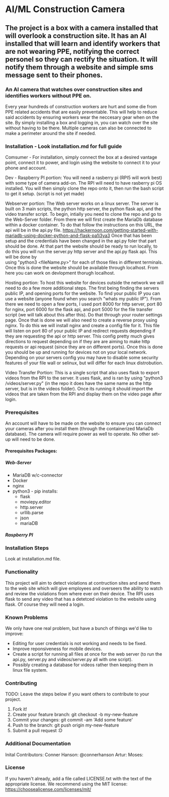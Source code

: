 # AI/ML Construction Camera
## The project is a box with a camera installed that will overlook a construction site. It has an AI installed that will learn and identify workers that are not wearing PPE, notifying the correct personel so they can rectify the situation. It will notify them through a website and simple sms message sent to their phones.
### An AI camera that watches over construction sites and identifies workers without PPE on.
Every year hundreds of construction workers are hurt and some die from PPE related accidents that are easily preventable. This will help to reduce said accidents by ensuring workers wear the neccesary gear when on the site. By simply installing a box and logging in, you can watch over the site without having to be there. Multiple cameras can also be connected to make a perimeter around the site if needed. 
### Installation - Look installation.md for full guide
Comsumer - 
For installation, simply connect the box at a desired vantage point, connect it to power, and login using the website to connect it to your phone and account.

Dev -
  Raspberry PI portion: You will need a rasberry pi (RPI5 will work best) with some type of camera add-on.  The RPI will need to have rasberry pi OS installed.  You will then simply clone the repo onto it, then run the bash script to get it setup. (script is not yet 
  made)

  Webserver portion: The Web server works on a linux server.  The server is built on 3 main scripts, the python http server, the python flask api, and the video transfer script.  To begin, intially you need to clone the repo and go to the Web-Server folder.  From there    we will first create the MariaDb database within a docker container. To do that follow the instructions on this URL, the api will be in the api.py file. https://hackernoon.com/getting-started-with-mariadb-using-docker-python-and-flask-pa1i3ya3                            Once that has been setup and the credentials have been changed in the api.py foler that part should be done.  At that part the website should be ready to run locally, to do this you will run the server.py http server and the api.py flask api.  This will be done by     
  using "python3 <fileName.py>" for each of those files in different terminals.  Once this is done the website should be available through localhost. From here you can work on devlopment thorugh localhost. 
  
  Hosting portion: To host this website for devices outside the network we will need to do a few more additional steps.  The first being finding the servers public IP, and opening ports for the website.  To find your public IP you can use a website (anyone found when 
  you search "whats my public IP").   From there we need to open a few ports, I used port 8000 for http server, port 80 for nginx, port 6000 for the flask api, and port 5000 for the file transfer script (we will talk about this after this).  Do that through your router 
  settings page.  Once that is done we will also need to create a reverse proxy using nginx.  To do this we will install nginx and create a config file for it.  This file will listen on port 80 of your public IP and redirect requests depending if they are requesting the 
  api or http server. This config pretty much gives directions to request depending on if they are are aiming to make http requests or api request (since they are on different ports).  Once this is done you should be up and running for devices not on your local network. 
  Depending on your servers config you may have to disable some security features of your file wall or selinux, but will differ for each linux distrobution. 

  Video Transfer Portion: This is a single script that also uses flask to export videos from the RPI to the server.  It uses flask, and is ran by using "python3 /videos/server.py" (in the repo it does have the same name as the http server, but is in the videos folder). 
  Once its running it should import the videos that are taken from the RPI and display them on the video page after login. 
  
### Prerequisites
An account will have to be made on the website to ensure you can connect your cameras after you install them (through the containerized MariaDb database). The camera will require power as well to operate. No other set-up will need to be done. 
#### Prerequisites Packages:
  ##### Web-Server
  - MariaDB w/c-connector
  - Docker
  - nginx
  - python3 - pip installs:
     - flask
     - moviepy.editor
     - http.server
     - urllib.parse
     - json
     - mariaDB
   ##### Raspberry PI
### Installation Steps
Look at installation.md file. 
### Functionality
This project will aim to detect violations at contruction sites and send them to the web site which will give employees and overseers the ability to watch and review the violations from where ever on their device.  The RPI uses flask to send any video that has a 
detetced violation to the website using flask. Of course they will need a login.  
### Known Problems
We only have one real problem, but have a bunch of things we'd like to improve:
  - Editing for user credentials is not working and needs to be fixed.
  - Improve reponsiveness for mobile devices.
  - Create a script for running all files at once for the web server (to run the api.py, server.py and videos/server.py all with one script).
  - Possibly creating a database for videos rather then keeping them in linux file system. 
### Contributing
TODO: Leave the steps below if you want others to contribute to your project.
1. Fork it!
2. Create your feature branch: git checkout -b my-new-feature
3. Commit your changes: git commit -am 'Add some feature'
4. Push to the branch: git push origin my-new-feature
5. Submit a pull request :D
### Additional Documentation
Inital Contributors:
  Conner Hanson: @connerhanson
  Artur:
  Moses:
### License
If you haven't already, add a file called LICENSE.txt with the text of the appropriate license.
We recommend using the MIT license: https://choosealicense.com/licenses/mit/
